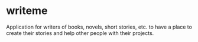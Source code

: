 # writeme
Application for writers of books, novels, short stories, etc. to have a place to create their stories and help other people with their projects.
